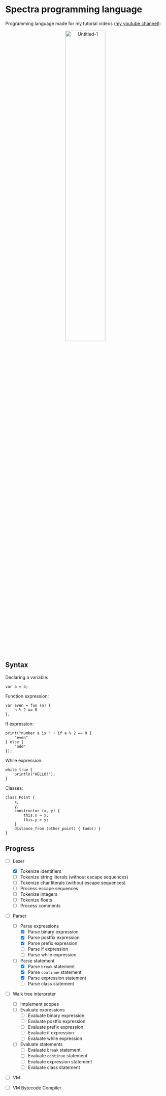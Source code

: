 # Spectra programming language

Programming language made for my tutorial videos ([my youtube channel](https://www.youtube.com/channel/UCHgP6H2lfL86qOfz8WpCliQ)):

<p align="center">
	<img alt="Untitled-1" src="https://github.com/abs0luty/spectra/assets/68709264/2ac7767c-e55c-4d40-b87b-cef9596c4ba3" width="50%">
</p>

## Syntax

Declaring a variable:

```
var a = 3;
```

Function expression:

```
var even = fun (n) {
	n % 2 == 0
};
```

If expression:

```
print("number a is " + if a % 2 == 0 {
	"even"
} else {
	"odd"
});
```

While expression:

```
while true {
	println("HELLO!");
}
```

Classes:

```
class Point {
	x, 
	y,
	constructor (x, y) {
		this.x = x;
		this.y = y;
	}
	distance_from (other_point) { todo() }
}
```

## Progress

- [ ] Lexer
  - [x] Tokenize identifiers
  - [ ] Tokenize string literals (without escape sequences)
  - [ ] Tokenize char literals (without escape sequences)
  - [ ] Process escape sequences
  - [ ] Tokenize integers
  - [ ] Tokenize floats
  - [ ] Process comments
- [ ] Parser
  - [ ] Parse expressions
    - [x] Parse binary expression
    - [x] Parse postfix expression
    - [x] Parse prefix expression
    - [ ] Parse if expression
    - [ ] Parse while expression
  - [ ] Parse statement
    - [x] Parse `break` statement
    - [x] Parse `continue` statement
    - [x] Parse expression statement
    - [ ] Parse class statement
- [ ] Walk tree interpreter
  - [ ] Implement scopes
  - [ ] Evaluate expressions
    - [ ] Evaluate binary expression
    - [ ] Evaluate postfix expression
    - [ ] Evaluate prefix expression
    - [ ] Evaluate if expression
    - [ ] Evaluate while expression
  - [ ] Evaluate statements
    - [ ] Evaluate `break` statement
    - [ ] Evaluate `continue` statement
    - [ ] Evaluate expression statement
    - [ ] Evaluate class statement
- [ ] VM
- [ ] VM Bytecode Compiler

